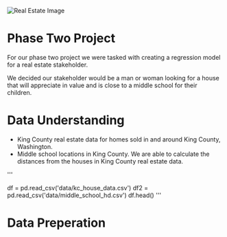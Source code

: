 ![Real Estate Image](https://www.pexels.com/photo/house-lights-turned-on-106399/)
# Phase Two Project

For our phase two project we were tasked with creating a regression model for a real estate stakeholder.

We decided our stakeholder would be a man or woman looking for a house that will appreciate in value and is close to a middle school for their children.


# Data Understanding

* King County real estate data for homes sold in and around King County, Washington.
* Middle school locations in King County. We are able to calculate the distances from the houses in King County real estate data.


'''

df = pd.read_csv('data/kc_house_data.csv')
df2 = pd.read_csv('data/middle_school_hd.csv')
df.head()
'''
# Data Preperation
